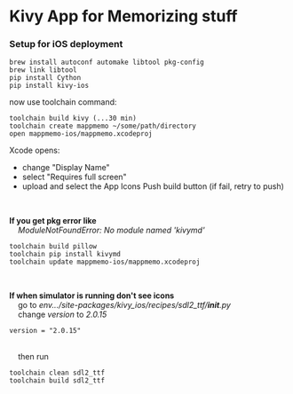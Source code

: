 # Kivy App for Memorizing stuff

### Setup for iOS deployment
```
brew install autoconf automake libtool pkg-config
brew link libtool
pip install Cython
pip install kivy-ios
```
now use toolchain command:
```
toolchain build kivy (...30 min)
toolchain create mappmemo ~/some/path/directory
open mappmemo-ios/mappmemo.xcodeproj
```
Xcode opens:
- change "Display Name"
- select "Requires full screen"
- upload and select the App Icons
Push build button (if fail, retry to push)

<br/>

**If you get pkg error like**
<br/>&nbsp;&nbsp;&nbsp; *ModuleNotFoundError: No module named 'kivymd'*

```
toolchain build pillow
toolchain pip install kivymd
toolchain update mappmemo-ios/mappmemo.xcodeproj
```

<br/>

**If when simulator is running don't see icons**
<br/>&nbsp;&nbsp;&nbsp; go to *env.../site-packages/kivy_ios/recipes/sdl2_ttf/__init__.py*
<br/>&nbsp;&nbsp;&nbsp; change *version* to *2.0.15*

```
version = "2.0.15"
```
<br/>&nbsp;&nbsp;&nbsp; then run
```
toolchain clean sdl2_ttf
toolchain build sdl2_ttf
```